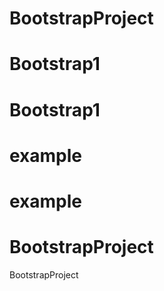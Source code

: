 # BootstrapProject
# Bootstrap1
# Bootstrap1
# example
# example
# BootstrapProject

BootstrapProject

